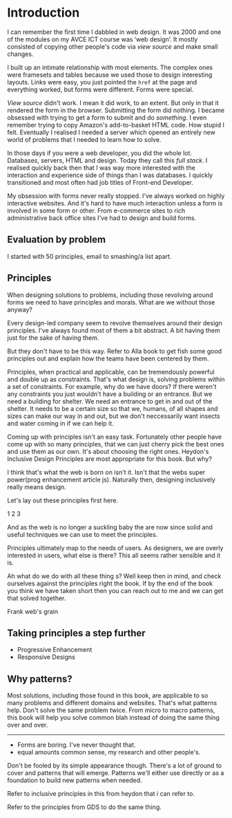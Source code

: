 # Introduction

I can remember the first time I dabbled in web design. It was 2000 and one of the modules on my AVCE ICT course was ‘web design’. It mostly consisted of copying other people's code via *view source* and make small changes.

I built up an intimate relationship with most elements. The complex ones were framesets and tables because we used those to design interesting layouts. Links were easy, you just pointed the `href` at the page and everything worked, but forms were different. Forms were special.

*View source* didn't work. I mean it did work, to an extent. But only in that it rendered the form in the browser. Submitting the form did nothing. I became obsessed with trying to get a form to submit and do *something*. I even remember trying to copy Amazon's add-to-basket HTML code. How stupid I felt. Eventually I realised I needed a server which opened an entirely new world of problems that I needed to learn how to solve.

In those days if you were a web developer, you did the whole lot. Databases, servers, HTML and design. Today they call this *full stack*. I realised quickly back then that I was way more interested with the interaction and experience side of things than I was databases. I quickly transitioned and most often had job titles of Front-end Developer.

My obsession with forms never really stopped. I've always worked on highly interactive websites. And it's hard to have much interaction unless a form is involved in some form or other. From e-commerce sites to rich administrative back office sites I've had to design and build forms.

## Evaluation by problem

I started with 50 principles, email to smashing/a list apart.

## Principles

When designing solutions to problems, including those revolving around forms we need to have principles and morals. What are we without those anyway?

Every design-led company seem to revolve themselves around their design principles. I've always found most of them a bit abstract. A bit having them just for the sake of having them.

But they don't have to be this way. Refer to Alla book to get fish some good principles out and explain how the teams have been centered by them.

Principles, when practical and applicable, can be tremendously powerful and double up as constraints. That's what design is, solving problems within a set of constraints. For example, why do we have doors? If there weren't any constraints you just wouldn't have a building or an entrance. But we need a building for shelter. We need an entrance to get in and out of the shelter. It needs to be a certain size so that we, humans, of all shapes and sizes can make our way in and out, but we don't neccessarily want insects and water coming in if we can help it.

Coming up with principles isn't an easy task. Fortunately other people have come up with so many principles, that we can just cherry pick the best ones and use them as our own. It's about choosing the right ones. Heydon's Inclusive Design Principles are most appropriate for this book. But why?

I think that's what the web is born on isn't it. Isn't that the webs super power(prog enhancement article js). Naturally then, designing inclusively really means design.

Let's lay out these principles first here.

1
2
3

And as the web is no longer a suckling baby the are now since solid and useful techniques we can use to meet the principles.

Principles ultimately map to the needs of users. As designers, we are overly interested in users, what else is there? This all seems rather sensible and it is.

Ah what do we do with all these thing s? Well keep then in mind, and check ourselves against the principles right the book. If by the end of the book you think we have taken short then you can reach out to me and we can get that solved together.

Frank web's grain

## Taking principles a step further

- Progressive Enhancement
- Responsive Designs

## Why patterns?

Most solutions, including those found in this book, are applicable to so many problems and different domains and websites. That's what patterns help. Don't solve the same problem twice. From micro to macro patterns, this book will help you solve common blah instead of doing the same thing over and over.

---





- Forms are boring. I've never thought that.
- equal amounts common sense, my research and other people's.


Don't be fooled by its simple appearance though. There's a lot of ground to cover and patterns that will emerge. Patterns we'll either use directly or as a foundation to build new patterns when needed.

Refer to inclusive principles in this from heydon that i can refer to.

Refer to the principles from GDS to do the same thing.